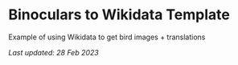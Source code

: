 # Binoculars to Wikidata Template

Example of using Wikidata to get bird images + translations

_Last updated: 28 Feb 2023_

